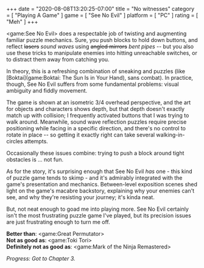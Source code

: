 +++
date = "2020-08-08T13:20:25-07:00"
title = "No witnesses"
category = [ "Playing A Game" ]
game = [ "See No Evil" ]
platform = [ "PC" ]
rating = [ "Meh" ]
+++

<game:See No Evil> does a respectable job of twisting and augmenting familiar puzzle mechanics.  Sure, you push blocks to hold down buttons, and reflect <s>lasers</s> <i>sound waves</i> using <s>angled mirrors</s> <i>bent pipes</i> -- but you also use these tricks to manipulate enemies into hitting unreachable switches, or to distract them away from catching you.

In theory, this is a refreshing combination of sneaking and puzzles (like [Boktai](game:Boktai: The Sun Is in Your Hand), sans combat).  In practice, though, See No Evil suffers from some fundamental problems: visual ambiguity and fiddly movement.

The game is shown at an isometric 3/4 overhead perspective, and the art for objects and characters shows depth, but that depth doesn't exactly match up with collision; I frequently activated buttons that I was trying to walk around.  Meanwhile, sound wave reflection puzzles require precise positioning while facing in a specific direction, and there's no control to rotate in place -- so getting it exactly right can take several walking-in-circles attempts.

Occasionally these issues combine: trying to push a block around tight obstacles is ... not fun.

As for the story, it's surprising enough that See No Evil <i>has</i> one - this kind of puzzle game tends to skimp - and it's admirably integrated with the game's presentation and mechanics.  Between-level exposition scenes shed light on the game's macabre backstory, explaining why your enemies can't see, and why they're resisting your journey; it's kinda neat.

But, not neat enough to goad me into playing more.  See No Evil certainly isn't the most frustrating puzzle game I've played, but its precision issues are just frustrating enough to turn me off.

<b>Better than</b>: <game:Great Permutator>  
<b>Not as good as</b>: <game:Toki Tori>  
<b>Definitely not as good as</b>: <game:Mark of the Ninja Remastered>

<i>Progress: Got to Chapter 3.</i>

